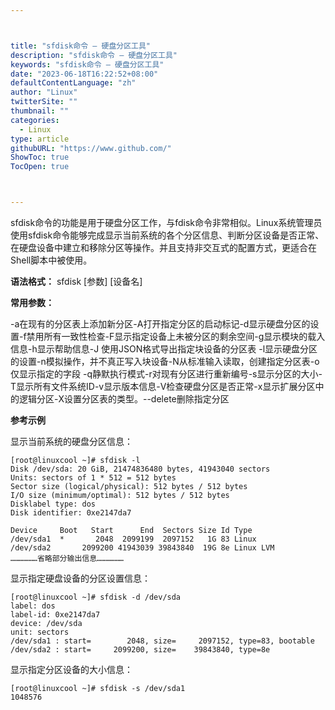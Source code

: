 ```yaml
---



title: "sfdisk命令 – 硬盘分区工具"
description: "sfdisk命令 – 硬盘分区工具"
keywords: "sfdisk命令 – 硬盘分区工具"
date: "2023-06-18T16:22:52+08:00"
defaultContentLanguage: "zh"
author: "Linux"
twitterSite: ""
thumbnail: ""
categories:
  - Linux
type: article
githubURL: "https://www.github.com/"
ShowToc: true
TocOpen: true



---
```


sfdisk命令的功能是用于硬盘分区工作，与fdisk命令非常相似。Linux系统管理员使用sfdisk命令能够完成显示当前系统的各个分区信息、判断分区设备是否正常、在硬盘设备中建立和移除分区等操作。并且支持非交互式的配置方式，更适合在Shell脚本中被使用。

**语法格式：** sfdisk [参数] [设备名]

**常用参数：**

-a在现有的分区表上添加新分区-A打开指定分区的启动标记-d显示硬盘分区的设置-f禁用所有一致性检查-F显示指定设备上未被分区的剩余空间-g显示模块的载入信息-h显示帮助信息-J 使用JSON格式导出指定块设备的分区表 -l显示硬盘分区的设置-n模拟操作，并不真正写入块设备-N从标准输入读取，创建指定分区表-o 仅显示指定的字段 -q静默执行模式-r对现有分区进行重新编号-s显示分区的大小-T显示所有文件系统ID-v显示版本信息-V检查硬盘分区是否正常-x显示扩展分区中的逻辑分区-X设置分区表的类型。--delete删除指定分区

**参考示例**

显示当前系统的硬盘分区信息：

```
[root@linuxcool ~]# sfdisk -l
Disk /dev/sda: 20 GiB, 21474836480 bytes, 41943040 sectors
Units: sectors of 1 * 512 = 512 bytes
Sector size (logical/physical): 512 bytes / 512 bytes
I/O size (minimum/optimal): 512 bytes / 512 bytes
Disklabel type: dos
Disk identifier: 0xe2147da7

Device     Boot   Start      End  Sectors Size Id Type
/dev/sda1  *       2048  2099199  2097152   1G 83 Linux
/dev/sda2       2099200 41943039 39843840  19G 8e Linux LVM
………………省略部分输出信息………………
```

显示指定硬盘设备的分区设置信息：

```
[root@linuxcool ~]# sfdisk -d /dev/sda
label: dos
label-id: 0xe2147da7
device: /dev/sda
unit: sectors
/dev/sda1 : start=        2048, size=     2097152, type=83, bootable
/dev/sda2 : start=     2099200, size=    39843840, type=8e
```

显示指定分区设备的大小信息：

```
[root@linuxcool ~]# sfdisk -s /dev/sda1
1048576
```